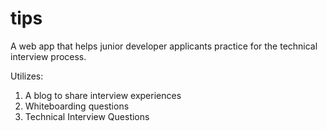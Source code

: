 # tips 

A web app that helps junior developer applicants practice for the technical interview process.

Utilizes: 

1. A blog to share interview experiences
2. Whiteboarding questions
3. Technical Interview Questions
